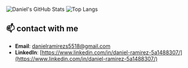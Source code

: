 
![Daniel's GitHub Stats](https://github-readme-stats.vercel.app/api?username=daniels-py&show_icons=true&hide_border=true&theme=radical&cache_seconds=1800)
![Top Langs](https://github-readme-stats.vercel.app/api/top-langs/?username=daniels-py&layout=compact&theme=radical&cache_seconds=1800)


## 📫 contact with me

- **Email**: [danielramirezs5518@gmail.com](danielramirezs5518@gmail.com)
- **LinkedIn**: [https://www.linkedin.com/in/daniel-ramirez-5a1488307/](https://www.linkedin.com/in/daniel-ramirez-5a1488307/)

